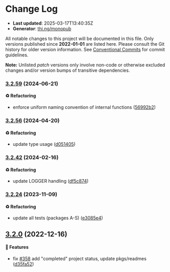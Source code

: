 # Change Log

- **Last updated**: 2025-03-17T13:40:35Z
- **Generator**: [thi.ng/monopub](https://thi.ng/monopub)

All notable changes to this project will be documented in this file.
Only versions published since **2022-01-01** are listed here.
Please consult the Git history for older version information.
See [Conventional Commits](https://conventionalcommits.org/) for commit guidelines.

**Note:** Unlisted _patch_ versions only involve non-code or otherwise excluded changes
and/or version bumps of transitive dependencies.

### [3.2.59](https://github.com/thi-ng/umbrella/tree/@thi.ng/interceptors@3.2.59) (2024-06-21)

#### ♻️ Refactoring

- enforce uniform naming convention of internal functions ([56992b2](https://github.com/thi-ng/umbrella/commit/56992b2))

### [3.2.56](https://github.com/thi-ng/umbrella/tree/@thi.ng/interceptors@3.2.56) (2024-04-20)

#### ♻️ Refactoring

- update type usage ([d051405](https://github.com/thi-ng/umbrella/commit/d051405))

### [3.2.42](https://github.com/thi-ng/umbrella/tree/@thi.ng/interceptors@3.2.42) (2024-02-16)

#### ♻️ Refactoring

- update LOGGER handling ([df5c874](https://github.com/thi-ng/umbrella/commit/df5c874))

### [3.2.24](https://github.com/thi-ng/umbrella/tree/@thi.ng/interceptors@3.2.24) (2023-11-09)

#### ♻️ Refactoring

- update all tests (packages A-S) ([e3085e4](https://github.com/thi-ng/umbrella/commit/e3085e4))

## [3.2.0](https://github.com/thi-ng/umbrella/tree/@thi.ng/interceptors@3.2.0) (2022-12-16)

#### 🚀 Features

- fix [#358](https://github.com/thi-ng/umbrella/issues/358) add "completed" project status, update pkgs/readmes ([d35fa52](https://github.com/thi-ng/umbrella/commit/d35fa52))
